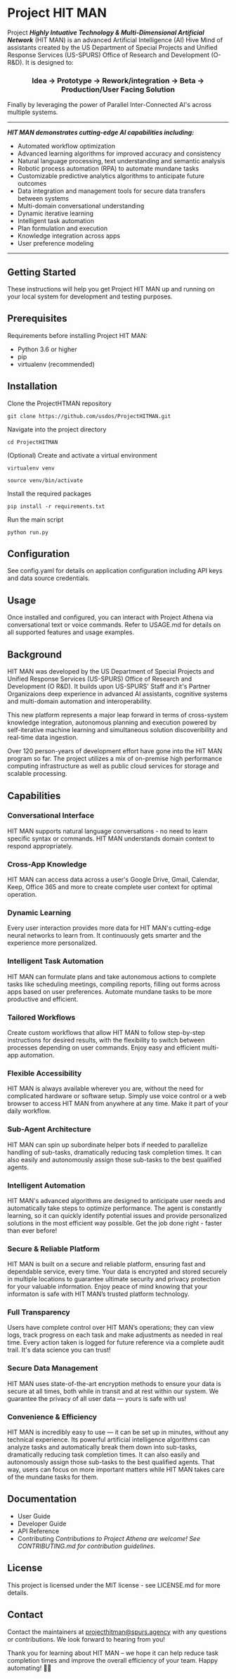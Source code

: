 # Project HIT MAN

Project ***Highly Intuative Technology & Multi-Dimensional Artificial Network*** (HIT MAN) is an advanced Artificial Intelligence (AI) Hive Mind of assistants created by the US Department of Special Projects and Unified Response Services (US-SPURS) Office of Research and Development (O-R&D). It is designed to:

<h3><p align="center">Idea -> Prototype -> Rework/integration -> Beta -> Production/User Facing Solution</span></h3>

Finally by leveraging the power of Parallel Inter-Connected AI's across multiple systems.

---
***HIT MAN demonstrates cutting-edge AI capabilities including:***
- Automated workflow optimization
- Advanced learning algorithms for improved accuracy and consistency 
- Natural language processing, text understanding and semantic analysis  
- Robotic process automation (RPA) to automate mundane tasks 
- Customizable predictive analytics algorithms to anticipate future outcomes 
- Data integration and management tools for secure data transfers between systems  
- Multi-domain conversational understanding
- Dynamic iterative learning
- Intelligent task automation
- Plan formulation and execution
- Knowledge integration across apps
- User preference modeling 

---
## Getting Started
These instructions will help you get Project HIT MAN up and running on your local system for development and testing purposes.

## Prerequisites
Requirements before installing Project HIT MAN:
- Python 3.6 or higher
- pip
- virtualenv (recommended)

## Installation

Clone the ProjectHTMAN repository
```
git clone https://github.com/usdos/ProjectHITMAN.git
```
Navigate into the project directory
```
cd ProjectHITMAN
```
(Optional) Create and activate a virtual environment
```
virtualenv venv
```
```
source venv/bin/activate
```
Install the required packages
```
pip install -r requirements.txt
```
Run the main script
```
python run.py
```

## Configuration
See config.yaml for details on application configuration including API keys and data source credentials.

## Usage
Once installed and configured, you can interact with Project Athena via conversational text or voice commands.
Refer to USAGE.md for details on all supported features and usage examples.

## Background  

HIT MAN was developed by the US Department of Special Projects and Unified Response Services (US-SPURS) Office of Research and Development (O R&D). It builds upon US-SPURS' Staff and it's Partner Organizaions deep experience in advanced AI assistants, cognitive systems and multi-domain automation and interoperability.

This new platform represents a major leap forward in terms of cross-system knowledge integration, autonomous planning and execution powered by self-iterative machine learning and simultaneous solution discoveribility and real-time data ingestion.

Over 120 person-years of development effort have gone into the HIT MAN program so far. The project utilizes a mix of on-premise high performance computing infrastructure as well as public cloud services for storage and scalable processing. 

## Capabilities

<h3>Conversational Interface</h3>

   HIT MAN supports natural language conversations - no need to learn specific syntax or commands. HIT MAN understands domain context to respond appropriately.

<h3>Cross-App Knowledge</h3>

   HIT MAN can access data across a user's Google Drive, Gmail, Calendar, Keep, Office 365 and more to create complete user context for optimal operation.

<h3>Dynamic Learning</h3>

   Every user interaction provides more data for HIT MAN's cutting-edge neural networks to learn from. It continuously gets smarter and the experience more personalized.

<h3>Intelligent Task Automation</h3>

   HIT MAN can formulate plans and take autonomous actions to complete tasks like scheduling meetings, compiling reports, filling out forms across apps based on user preferences. Automate mundane tasks to be more productive and efficient. 

<h3>Tailored Workflows</h3>

   Create custom workflows that allow HIT MAN to follow step-by-step instructions for desired results, with the flexibility to switch between processes depending on user commands. Enjoy easy and efficient multi-app automation. 

<h3>Flexible Accessibility</h3>

   HIT MAN is always available wherever you are, without the need for complicated hardware or software setup. Simply use voice control or a web browser to access HIT MAN from anywhere at any time.  Make it part of your daily workflow. 

<h3>Sub-Agent Architecture</h3>

   HIT MAN can spin up subordinate helper bots if needed to parallelize handling of sub-tasks, dramatically reducing task completion times.   It can also easily and autonomously assign those sub-tasks to the best qualified agents. 

<h3>Intelligent Automation</h3>

   HIT MAN's advanced algorithms are designed to anticipate user needs and automatically take steps to optimize performance. The agent is constantly learning, so it can quickly identify potential issues and provide personalized solutions in the most efficient way possible. Get the job done right - faster than ever before!

<h3>Secure & Reliable Platform</h3>

   HIT MAN is built on a secure and reliable platform, ensuring fast and dependable service, every time. Your data is encrypted and stored securely in multiple locations to guarantee ultimate security and privacy protection for your valuable information. Enjoy peace of mind knowing that your informaton is safe with HIT MAN’s trusted platform technology. 

<h3>Full Transparency</h3>

   Users have complete control over HIT MAN’s operations; they can view logs, track progress on each task and make adjustments as needed in real time. Every action taken is logged for future reference via a complete audit trail. It's data science you can trust! 

<h3>Secure Data Management</h3>
  
   HIT MAN uses state-of-the-art encryption methods to ensure your data is secure at all times, both while in transit and at rest within our system. We guarantee the privacy of all user data — yours is safe with us!  

<h3>Convenience & Efficiency</h3>  

   HIT MAN is incredibly easy to use — it can be set up in minutes, without any technical experience. Its powerful artificial intelligence algorithms can analyze tasks and automatically break them down into sub-tasks, dramatically reducing task completion times. It can also easily and autonomously assign those sub-tasks to the best qualified agents. That way, users can focus on more important matters while HIT MAN takes care of the mundane tasks for them.  


## Documentation
- User Guide
- Developer Guide
- API Reference
- Contributing
*Contributions to Project Athena are welcome! See CONTRIBUTING.md for contribution guidelines.*

## License
This project is licensed under the MIT license - see LICENSE.md for more details.

## Contact
Contact the maintainers at projecthitman@spurs.agency with any questions or contributions. We look forward to hearing from you! 

Thank you for learning about HIT MAN – we hope it can help reduce task completion times and improve the overall efficiency of your team. Happy automating! 🤖🚀
